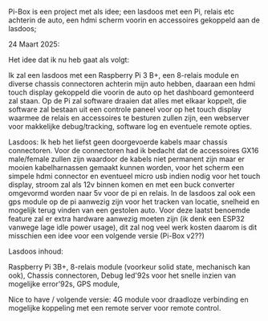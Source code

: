 Pi-Box is een project met als idee; een lasdoos met een Pi, relais etc achterin de auto, een hdmi scherm voorin en accessoires gekoppeld aan de lasdoos;

24 Maart 2025:

Het idee dat ik nu heb gaat als volgt:

Ik zal een lasdoos met een Raspberry Pi 3 B+, een 8-relais module en diverse chassis connectoren achterin mijn auto hebben, daaraan een hdmi touch display gekoppeld die voorin de auto op het dashboard gemonteerd zal staan. Op de Pi zal software draaien dat alles met elkaar koppelt, die software zal bestaan uit een controle paneel voor op het touch display waarmee de relais en accessoires te besturen zullen zijn, een webserver voor makkelijke debug/tracking, software log en eventuele remote opties.

Lasdoos:
Ik heb het liefst geen doorgevoerde kabels maar chassis connectoren. Voor de connectoren had ik bedacht dat de accessoires GX16 male/female zullen zijn waardoor de kabels niet permanent zijn maar er mooien kabelharnassen gemaakt kunnen worden, voor het scherm een simpele hdmi connector en eventueel micro usb indien nodig voor het touch display, stroom zal als 12v binnen komen en met een buck converter omgevormd worden naar 5v voor de pi en relais. In de lasdoos zal ook een gps module op de pi aanwezig zijn voor het tracken van locatie, snelheid en mogelijk terug vinden van een gestolen auto. Voor deze laatst benoemde feature zal er extra hardware aanwezig moeten zijn (ik denk een ESP32 vanwege lage idle power usage), dit zal nog veel werk kosten daarom is dit misschien een idee voor een volgende versie (Pi-Box v2??)

Lasdoos inhoud:

Raspberry Pi 3B+,
8-relais module (voorkeur solid state, mechanisch kan ook),
Chassis connectoren,
Debug led'92s voor het snelle inzien van mogelijke error'92s,
GPS module,

Nice to have / volgende versie:
4G module voor draadloze verbinding en mogelijke koppeling met een remote server voor remote control.